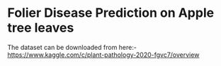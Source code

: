 # Folier Disease Prediction on Apple tree leaves

The dataset can be downloaded from here:- https://www.kaggle.com/c/plant-pathology-2020-fgvc7/overview

